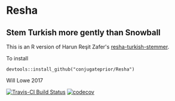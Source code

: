 # Resha

## Stem Turkish more gently than Snowball

This is an R version of Harun Reşit Zafer's [resha-turkish-stemmer](https://github.com/hrzafer/resha-turkish-stemmer).

To install

```{r}
devtools::install_github("conjugateprior/Resha")
```

Will Lowe 2017

[![Travis-CI Build Status](https://travis-ci.org/conjugateprior/Resha.svg?branch=master)](https://travis-ci.org/conjugateprior/Resha) [![codecov](https://codecov.io/gh/conjugateprior/Resha/branch/master/graph/badge.svg)](https://codecov.io/gh/conjugateprior/Resha)